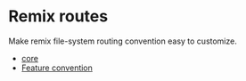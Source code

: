 # Remix routes

Make remix file-system routing convention easy to customize.

- [core](./packages/core/)
- [Feature convention](./packages/feature/)
